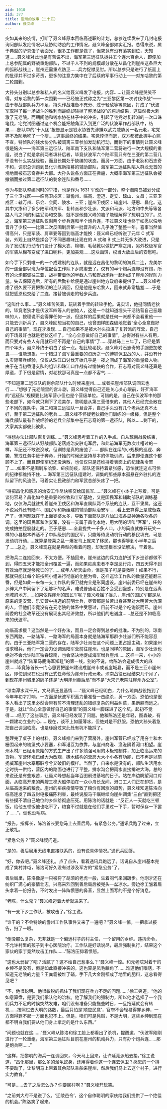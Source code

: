 ```yaml
---
aid: 1010
zid: 377
title: 崖州的故事（二十五）
author: 聂义峰
---
```


突如其来的疫情，打断了聂义峰原本回临高述职的计划，总参连续发来了几封电报询问部队发疟情况以及协助防疫的工作情况，聂义峰全部如实汇报。总得来说，属于典型的驴粪蛋子表面光，很多工作都是做了，但究竟有没有落实到位，天知道……聂义峰对此也是有苦说不出，海军第三远征队拢共五个连六百余人，即便加上总参配属的野战重炮部队，不过千人不到的规模却分散在从昌化到崖州这条巨大的弧形战线上，崖州还需重点防卫……兵力捉襟见肘。所以总参只是进行了纸面上的批评并不过多苛责，更多的注意力集中在了后续的军事行动上——对东哈黎的第二轮围剿。

大孙头分别以总参和私人的名义给聂义峰发了电报，内容……让聂义峰是哭笑不得。对东哈黎的第一次围剿——已经被正式称之为“三亚黎区第一次讨伐作战”——由于参战部队兵力不足、持久作战准备不充分、过于轻敌等等原因，打成了“伏波军取得了每一场战斗的胜利而最终却输掉了整场战役”的尴尬结果，这显然极大刺激了元老院。而期间他和钱水协在林子中的冲突，引起了宅党对复转派的一次口诛笔伐，宅党试图通过这个机会能把触角深入到更广泛的伏波军作战部队中，结果……部队中的“十人团”报告显示是钱水协首先涉嫌以武力威胁另一名元老，宅党猝不及防地吃了一个瘪……这事最终的结果，宅党悻悻而退，双方都彼此握手心照不宣，特侦队的钱水协分队被调离三亚参加发动机行动，而剩下的事情则让聂义峰很是恼火——海军第三远征队、陆军南下支队和陆军第二营将进行一次大规模的重组，说白了就是拿前两者填补后者，毕竟伏波军六个陆军营只有在三亚的第二营几乎没有什么实战经验，而且长期处于缺编的状态。而另一方面，由于老狄和石志奇不和，调职总训跑到昌化训练新招募的辅助部队，海军第二远征队陷入群龙无首的境地而被石志奇吞并大部。大孙头说各方面正在撕逼，大概率海军第三远征队会被撤销而接过第二远征队的剩余连队和番号……

作为与部队整编同时的举措，也是作为 1631 军改的一部分，整个海南岛被划分成了三个卫戍区——临高卫戍区：辖儋州、临高、澄迈、定安、琼山、文昌；三亚卫戍区：辖万州、乐会、会同、陵水、三亚；崖州卫戍区：辖崖州、感恩、昌化。这其中又掺和了多少陆军和海军、复转派和少壮派、文派和马派、地方和中央等等各路人马之间的利益妥协和交换，就不是他聂义峰的脑子能理解得了想明白的了。总之，海军第三远征队仅剩两个步兵连和半个炮兵连，不过聂义峰也终于如愿以偿地晋升了少校——比第二次反围剿后第一批晋升的人几乎晚了整整一年。喜事当然值得高兴，只是军装、肩章要等回到临高才能换：聂义峰已经听说了元年 C 式军装，外观上自然是揉合了不同恶趣味比现在的 A 式和 B 式上并无多大改进，只是为了发动机行动专门设计了棉大衣、棉帽、毛毡靴以做抗严寒之用，另外校级军官的军装从棉布变成了进口呢料，更加美观……这块画饼，权当大放血后的安慰吧。

如今手下只剩唯一的一个成建制的连队，就是远在昌化的黎明的海兵二连，龙美尔的一连全部以班为单位配合工作队下乡防虐去了。仅有的半个炮兵连却没有炮，所有的火炮都调往三亚，战神带着他的半截人马和野战炮兵一起构成了崖州的岸防力量。失去保障连后，所有的后勤补给便是通过崖州地方政府来提供了……聂义峰考虑了很久要不要把黎明的连队调回，但是他是东哈黎人，回来就非常尴尬……于是就把感恩也交给了二连，接替被调走的轻步兵连。

“这叫什么事……”聂义峰苦笑着，玩转着手里的转轮手枪。说实话，他挺同情老狄的，毕竟老狄才是伏波军四等人的创始人，这是一个就知道埋头干活钻营自己恶趣味的人，按理说不会得罪任何一派，但这样的后果就是任何一派都不会看重他——只能去训新兵了。聂义峰回想当初的自己，也曾图样图森破地觉着“全心全意做好自己的事情”，现在才发现……自己如果不是被大孙头拉进了复转派的阵营，自己的下场最好也就是老狄这样了。“全心全意做好自己的事情”，总得对有些人有用，而只要对有些人有用就已经不再是“自己的事情”了……穿越马上三年了，已经是第四个年头，聂义峰终于明白了这一点。相比较老狄，聂义峰对石志奇的手腕更加敬畏——谁能想象，一个错过了海军最重要的资历之一的博铺保卫战的人，并没有什么实际带兵经验，仅仅从珠江口讨伐开始几乎是一夜之间成了海军的重量级人物。由于在当初香港支队的组训和珠江口作战有过愉快的合作，石志奇对聂义峰还算是厚道，手下很是留情，对老狄那可真是一点都不客气……

“不知道第二远征队的剩余部队什么时候来崖州……或者把崖州部队调回去也行……”想够了元老院里的宫斗剧，聂义峰觉得自己还是关心关心眼前，好歹海军的“远征队”规模要比陆军营小但也是个营级单位。可惜的是，自己在伏波军中的那些老部下，如今就只剩下了龙美尔，黎明是从第三营借来的，其他人已经完全散在了不同的连队中，第二和第三远征队一旦合并，自己手头没有几个老兵还真不太好，至于第二远征队的老兵……聂义峰不怀疑老狄把他们训练的一级棒，但是整个海兵部队最有作战经验的老兵全部集中在石志奇的第一远征队，所以……剩下的，大家其实都彼此彼此。

“得想办法让部队恢复训练……”聂义峰思考着工作的入手点。自从琼南战役结束，海军第三远征队从野战部队沦落成治安驻屯军后，和此前海军无数次吐槽过的一样，军纪还不敢说涣散，但训练是真的废弛了……部队在连续的小规模的巡逻、奔袭、警戒任务中疲于奔命，开始的时候还坚持基本的体能训练，后来即便连这个都顾不上了。而且即使军纪还没涣散，也仅仅只是还维持着表面上的纪律条令罢了……如果不是围剿东哈黎、疟疾防疫，部队还保持着紧张感，恐怕就连这点可怜的纪律都维持不住……海军第三远征队组建时，调集的那些原本孤悬在外驻扎的连队留下的风流债，可着实让民政部门和军武总部头疼了一把。

“得把昌化和感恩的治安工作尽快移交给国民军……”聂义峰在小本子上写着，可是谈何容易？昌化如今是重要的农牧和工矿基地，又是国民军和辅助部队的训练基地，仅仅海兵就驻扎着崖州卫戍区和海军直属队两个系统的连队，互不隶属，这还不说另外还有陆军、国民军和新组建的辅助部队治安军……看上去算得上是戒备森严了，但问题就在于上面婆婆太多，导致下面部队是八仙过海各显神通各吹各的调。这里的国民军和治安军，没有一支属于昌化本地，用大明的话叫“客军”，任务完成拍拍屁股就走的。至于感恩……全县拢共一千多人口，小的简直就像开玩笑一样的小县根本养活不了中队级别的国民军，只能等待发动机行动的移民填充，可是发动机行动……就算是登莱之乱一爆发马上就来了移民，那也得等到小半年之后了……总之，聂义峰现在就是典型的看着问题，却发现根本没法解决，干着急。

把海兵二连抽回来，不太方便。不抽回来，崖州这边的兵力连护送下乡巡诊都做不到，得四五天才能把全州覆盖一遍，而如果疟疾患者不幸是恶行疟，四五天得不到有效治疗就足够死亡的了……成年人听天由命，但是孩子可是要救啊！如果不行，那就只能让每个班按照小组进行彻底的化整为零，这样巡诊工作队的数量还能翻三番，但是如此一来每一支工作队的保卫就完全是形同虚设。崖州前委已经在崖州的乡绅大户中间留下了足够坏的名声，难说普通老百姓不会受到蛊惑，特别是在远离州城的地方……如果依靠崖州的国民军呢？聂义峰摇了摇头，崖州的国民军都是从原来的定安营、乐安营中挑选的前明士兵，尽管都是贫苦出身甚至对大明苦大仇深的人，但他们毕竟没有在元老院的体系中受惠过，目前不过是个吃饱饭而已，崖州前委的社会改革还没有展现出其经济效益，所以他们的忠诚度……总还是不如临高来的伏波军。

向临高求援？这当然是一个好办法，而且一定会得到总参的批准。不为别的，琼南东西两路，一路陆军、一路海军的局面本身就是陆海军那群少壮派们所不能容忍的。由于三亚陆军第二营的存在，陆军少壮派在这个问题上更占据主动，如果崖州请求增兵，他们一定会力促调派陆军营前往崖州。也是同样的原因，海军少壮派也绝对不会允许陆军独吞琼南，也会坚决地促成海军增兵崖州……这样一来，小小的崖州就成了“陆军马鹿海军知耻”的第一线。别的不说，给陈洛会造成很大的麻烦……毕竟陈首长一门心思要把崖州建设成崖州市或者崖城县，而不是三亚市崖州区，即使到现在也没有正式任命他为崖州行政元老。琼南战役已经结束几个月了，到现在崖州城里的牌子还是“大明崖州善后局”而不是“大宋元老院驻崖州办公室”。

“琼南潭水深千尺，文马萧王显基情……”聂义峰已经明白，为什么琼南战役拖到了今年年初才打响。一方面是伏波军积蓄力量准备一击绝杀，另一方面，恐怕也是很多人看出了这里必然会带有剪不清理还乱的错综复杂的利益纠葛，果断躲而远之。于是，就让“全心全意做好自己的事情”的聂义峰一脚踩进了这个坑。起初不觉得……经历了这些事后，聂义峰已经发现了问题。他和陈洛还是年轻，图森破，有一颗建功立业的心……现在，谈不上如履薄冰，但绝对是不舒服。恐怕大孙头着急把自己调回临高，也是琢磨过来此处有坑不能踩了。

整理完了桌子上的材料，聂义峰推门来到了营房外。崖州军营已经成了用夯土和木栅围起来的棱堡式小要塞，和军港互为依靠，与崖州商港、渔港隔着河口相望。崖州木材厂已经用原始的方式生产出了许多勉强可用的木板预制件，加上临高运来的货物，军营环境已经大为改观，砖木结构的营房大大小小各有功能，已不再是以前扬威军崖州水寨那脏兮兮又破旧的模样。当然了，自来水是没有的，部队生活用水定时统一供给，营区内的路面也进行了平整，排水沟会把雨水直接排进大海。总的来说还是有些艰苦，让聂义峰想起当年百图前进基地的日子。站在岸边眺望河口对面，从临高开来的两艘三桅大船停泊在一众小舟长龙间，港口工人们正在卸货，是从临高运来的粮食。崖州的疟疾疫情导致了粮价有回涨的趋势，聂义峰知道陈洛向临高连发了四五封电报痛陈利害，最终说服马千瞩继续向崖州调集“三白”直到把还有些摸不清自己地位的乡绅给彻底压死。用陈洛的话就是：“反正人一天就吃三顿饭，给他五顿饭他也吃不了，粮食不过就是在他们手里过一下手，暂时保存一下罢了……”，倒也没毛病。

“报告，指挥长，陈洛首长要您马上去善后局，有紧急公务。”通讯兵跑了过来，立正敬礼。

“紧急公务？”聂义峰疑问道。

“是的，善后局用无线电直接联系的，没有说具体情况。”通讯兵回答。

“好，你去吧。”聂义峰还礼，点了点头，看着通讯兵跑远了。话说自从崖州基本完成了集村并屯，陈洛可好久没有过涉及军方的“紧急公务”了。

善后局里，陈洛像是一只被捋了胡须的老虎一般，生着闷气来回踱步。他刚才还在纺织厂满心的豪情壮志，兴高采烈回到善后局后被兜头一盆凉水。旁边徐工皱着眉头拿着一份报告，不时发出一阵阵愤懑的鼻音，显然上面写的不是个好消息。

“老陈，什么鬼？”聂义峰迈着大步就进来了。

“有一支下乡工作队，被攻击了。”徐工说。

“谁干的？不会特娘的儋州工作队事件又来了一遍吧？”聂义峰一惊，一把拿过报告，扫了一眼。

“倒没那么复杂，无非就是一个偏远村子的村主任，一个留用的乡绅。违抗命令，不允许村里的孩子到中心医院治疗。工作队是好话说尽，最后强制执行，结果这个家伙的家丁竟然攻击工作队……”陈洛压抑着愤怒。

“这也太弱智了吧？活腻了？这不给自己惹事么？”聂义峰一惊。和元老院对着干的乡绅不是没有，但是如此直接冲突的，这也算是凤毛麟角了……难道他们眼瞎，不知道元老院的力量？王粪霸被堆了硝，手下几大金刚都成了地里的肥料，这总看得见吧？

“不，他很聪明。他很敏锐的抓住了我们现在兵力不足的问题……”徐工笑道，“他的如意算盘，是要我们承认他的治权。他了解我们的强制力，所以他才选择了一个我们兵力不足的时候突然发难，咱们没有准备只能拖些时日，一旦拖延就会有转机……按照过去大明的路数，最后只怕是‘顺应民意’，官府不会轻易得罪乡绅，一方面得罪不起一方面也犯不上。但是，咱们可是髡贼，不是大明，这些乡绅到现在都不明白我们要从他们身上拿走的是什么东西。”

“问题也就在这……”聂义峰从陈洛和徐工脸上都看出了杀机，提醒道，“伏波军刚刚进行了一轮重组，海军第三远征队目前在崖州的机动兵力，只有办个炮兵连……那是炮兵啊……”

“这样，把黎明的海兵一连调回来，今天马上回来，让许延亮派船去接。”徐工说道，“昌化那里，那么多的溜龟蛇身，还用得着你这一个连去保卫？感恩的一个排不要动了，让黎明马上带着其余部队乘船来崖州，然后我们马上去这个村子，进行实力教育。”

“可是……去了之后怎么办？你要屠村啊？”聂义峰开玩笑。

“之前刘大府不是说了么，‘迁陵邑令’，这个自作聪明的家伙给我们提供了一个绝佳的机会。”陈洛笑了起来。
